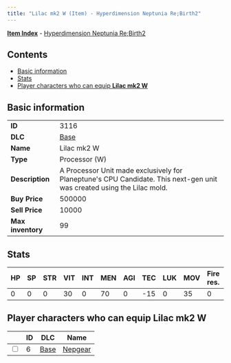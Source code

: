 ```yaml
---
title: "Lilac mk2 W (Item) - Hyperdimension Neptunia Re;Birth2"
---
```


[**Item Index**](/neptunia/rb2/item/index.html) - [Hyperdimension Neptunia Re;Birth2](/neptunia/rb2)

## Contents

- [Basic information](#basic-information)
- [Stats](#stats)
- [Player characters who can equip **Lilac mk2 W**](#player-characters-who-can-equip-lilac-mk2-w)

## Basic information

|   |   |
| -- | -- |
| **ID** | 3116 |
| **DLC** | [Base](/neptunia/rb2/dlc/0-base.html) |
| **Name** | Lilac mk2 W |
| **Type** | Processor (W) |
| **Description** | A Processor Unit made exclusively for Planeptune's CPU Candidate. This next-gen unit was created using the Lilac mold. |
| **Buy Price** | 500000 |
| **Sell Price** | 10000 |
| **Max inventory** | 99 |

## Stats

| HP | SP | STR | VIT | INT | MEN | AGI | TEC | LUK | MOV | Fire res. | Ice res. | Wind res. | Lightning res. |
| -- | -- | --- | --- | --- | --- | --- | --- | --- | --- | --------- | -------- | --------- | -------------- |
| 0 | 0 | 0 | 30 | 0 | 70 | 0 | -15 | 0 | 35 | 0 | 0 | 0 | 0 |

## Player characters who can equip **Lilac mk2 W**

|    | ID | DLC | Name |
| -- | -- | --- | ---- |
| <input type="checkbox" id="rb2-player-0-6" class="trackbox" /> | 6 | [Base](/neptunia/rb2/dlc/0-base.html) | [Nepgear](/neptunia/rb2/player/0-6-nepgear.html) |